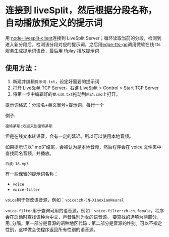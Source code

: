 # 连接到 liveSplit，然后根据分段名称，自动播放预定义的提示词

用 [node-livesplit-client](https://github.com/satanch/node-livesplit-client)连接到 LiveSplit Server；循环读取当前的分段，检测到进入新分段后，检测该分段对应的提示词，之后用[edge-tts-go](https://github.com/wujunwei928/edge-tts-go)调用微软在线 tts 服务生成提示词语音，最后用 ffplay 播放提示词

## 使用方法：

1. 新建并编辑`提示词.txt`，设定好需要的提示词
2. 打开 LiveSplit TCP Server。右键 LiveSplit > Control > Start TCP Server
3. 将第一步中编辑好的`提示词.txt`拖动到`启动.cmd`上打开。

提示词格式：分段名+英文冒号+提示词，每行一个

例子:

```
德特茅斯:欢迎来到德特茅斯
```

但是在线文本转语音，会有一定的延迟。所以可以使用本地音频。

如果提示词以".mp3"结尾，会被认为是本地音频，然后程序会在 voice 文件夹中查找同名音频，并播放。

```
白波:18.mp3
```

有一些保留的提示词名称：

- `voice`
- `voice-filter`

`voice`用于修改语音源，例如：`voice:zh-CN-XiaoxiaoNeural`

`voice-filter`用于查询可用的语音源。例如：`voice-filter:zh-cn,female`，程序会在启动时查找语种为中文、声音性别为女的语音源。
要查找的选项为两部分，用`,`分隔。第一部分是音源的语种地区代码；第二部分是音源的性别。可以不指定性别，这样做会使程序返回所有性别的语音源。
